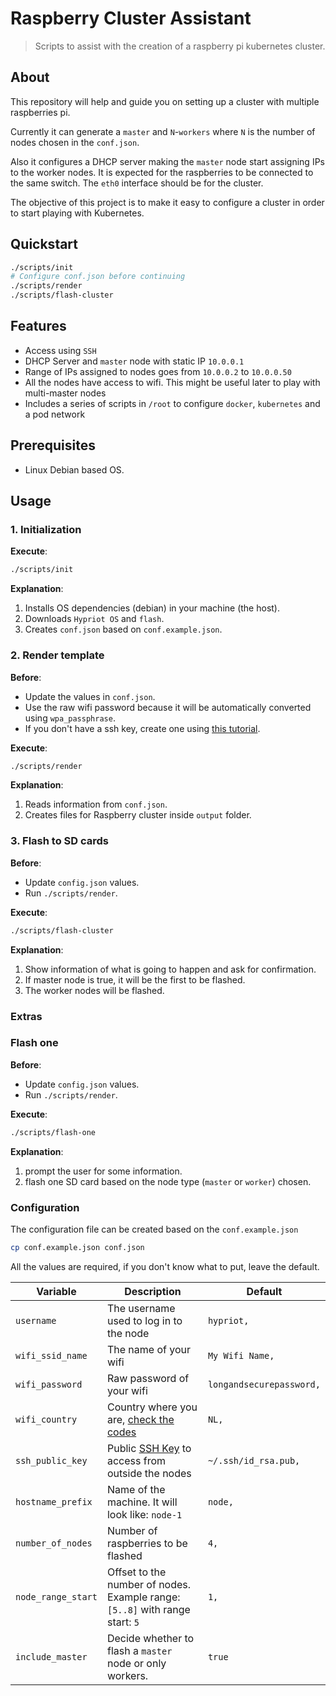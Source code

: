 # Raspberry Cluster Assistant

> Scripts to assist with the creation of a raspberry pi kubernetes cluster.

## About

This repository will help and guide you on setting up a cluster with multiple raspberries pi.

Currently it can generate a `master` and `N`-`workers` where `N` is the number of nodes chosen in the `conf.json`.

Also it configures a DHCP server making the `master` node start assigning IPs to the worker nodes.
It is expected for the raspberries to be connected to the same switch. The `eth0` interface should be
for the cluster.

The objective of this project is to make it easy to configure a cluster in order
to start playing with Kubernetes.

## Quickstart

```bash
./scripts/init
# Configure conf.json before continuing
./scripts/render
./scripts/flash-cluster
```

## Features

- Access using `SSH`
- DHCP Server and `master` node with static IP `10.0.0.1`
- Range of IPs assigned to nodes goes from `10.0.0.2` to `10.0.0.50`
- All the nodes have access to wifi. This might be useful later to play with multi-master nodes
- Includes a series of scripts in `/root` to configure `docker`, `kubernetes` and a pod network

## Prerequisites

- Linux Debian based OS.

## Usage

### 1. Initialization

**Execute**:

```bash
./scripts/init
```

**Explanation**:

1. Installs OS dependencies (debian) in your machine (the host).
2. Downloads `Hypriot OS` and `flash`.
3. Creates `conf.json` based on `conf.example.json`.

### 2. Render template

**Before**:

- Update the values in `conf.json`.
- Use the raw wifi password because it will be automatically converted using `wpa_passphrase`.
- If you don't have a ssh key, create one using [this tutorial][ssh_tutorial].

**Execute**:

```bash
./scripts/render
```

**Explanation**:

1. Reads information from `conf.json`.
2. Creates files for Raspberry cluster inside `output` folder.

### 3. Flash to SD cards

**Before**:

- Update `config.json` values.
- Run `./scripts/render`.

**Execute**:

```bash
./scripts/flash-cluster
```

**Explanation**:

1. Show information of what is going to happen and ask for confirmation.
2. If master node is true, it will be the first to be flashed.
3. The worker nodes will be flashed.

### Extras

### Flash one

**Before**:

- Update `config.json` values.
- Run `./scripts/render`.

**Execute**:

```bash
./scripts/flash-one
```

**Explanation**:

1. prompt the user for some information.
2. flash one SD card based on the node type (`master` or `worker`) chosen.

### Configuration

The configuration file can be created based on the `conf.example.json`

```bash
cp conf.example.json conf.json
```

All the values are required, if you don't know what to put, leave the default.

| Variable           | Description                                                                  | Default                  |
| ------------------ | ---------------------------------------------------------------------------- | ------------------------ |
| `username`         | The username used to log in to the node                                      | `hypriot,`               |
| `wifi_ssid_name`   | The name of your wifi                                                        | `My Wifi Name,`          |
| `wifi_password`    | Raw password of your wifi                                                    | `longandsecurepassword,` |
| `wifi_country`     | Country where you are, [check the codes][wifi_codes]                         | `NL,`                    |
| `ssh_public_key`   | Public [SSH Key][ssh_tutorial] to access from outside the nodes              | `~/.ssh/id_rsa.pub,`     |
| `hostname_prefix`  | Name of the machine. It will look like: `node-1`                             | `node,`                  |
| `number_of_nodes`  | Number of raspberries to be flashed                                          | `4,`                     |
| `node_range_start` | Offset to the number of nodes. Example range: `[5..8]` with range start: `5` | `1,`                     |
| `include_master`   | Decide whether to flash a `master` node or only workers.                     | `true`                   |

[ssh_tutorial]: https://help.github.com/en/articles/generating-a-new-ssh-key-and-adding-it-to-the-ssh-agent
[wifi_codes]: https://github.com/recalbox/recalbox-os/wiki/Wifi-country-code-(EN)
